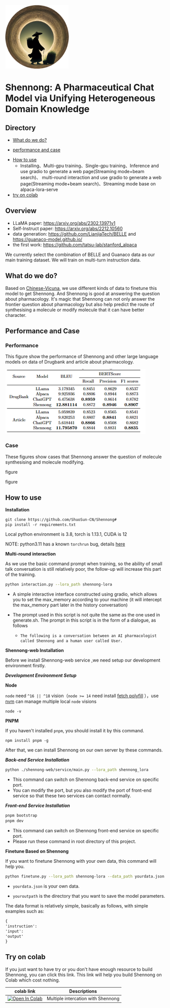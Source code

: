 <img alt="camel" height="200" src="./docs/shennonglogo.png" width="200"/>

# **Shennong: A Pharmaceutical Chat Model via Unifying Heterogeneous Domain Knowledge**




## Directory

- [What do we do?](https://github.com/ShuoSun-CN/Shennong#what-do-we-do)


- [performance and case](https://github.com/ShuoSun-CN/Shennong#Performance-and-case)

[//]: # (  - **Checkpoint-4000**&#40;Facico/Chinese-Vicuna-lora-7b-0.75epoch-belle-and-guanaco&#41;)

[//]: # ()
[//]: # (  - **Checkpoint-8000**&#40;Facico/Chinese-Vicuna-lora-7b-1.5epoch-belle-and-guanaco&#41;)

[//]: # ()
[//]: # (  - **Checkpoint-final**&#40;Facico/Chinese-Vicuna-lora-7b-3epoch-belle-and-guanaco&#41; and it is used for multiple rounds of dialogue)
- [How to use](https://github.com/ShuoSun-CN/Shennong#how-to-use)
  - Installing、Multi-gpu training、Single-gpu training、Inference and use gradio to generate a web page(Streaming mode+beam search)、 multi-round interaction and use gradio to generate a web page(Streaming mode+beam search)、Streaming mode base on alpaca-lora-serve
- [try on colab](https://github.com/ShuoSun-CN/Shennong#try-on-colab)
## Overview

-  LLaMA paper: https://arxiv.org/abs/2302.13971v1
-  Self-Instruct paper: https://arxiv.org/abs/2212.10560
-  data generation: https://github.com/LianjiaTech/BELLE and https://guanaco-model.github.io/
-  the first work: https://github.com/tatsu-lab/stanford_alpaca

We currently select the combination of BELLE and Guanaco data as our main training dataset. 
We will train on multi-turn instruction data.

## What do we do?

Based on [Chinese-Vicuna](https://github.com/Facico/Chinese-Vicuna), we use different kinds of data to finetune this model to get Shennong.
And Shennong is good at answering the question about pharmacology. It's magic that Shennong can not only answer the frontier question about 
pharmacology but also help predict the route of synthesising a molecule or modify molecule that it can have better character.

## Performance and Case

### Performance
This figure show the performance of Shennong and other large language models on data of Drugbank and article about
 pharmacology.


![img_1.png](./docs/performance.png)


### Case
These figures show cases that Shennong answer the question of molecule synthesising and molecule modifying.


figure

figure


## How to use

**Installation**

```
git clone https://github.com/ShuoSun-CN/Shennong#
pip install -r requirements.txt
```

Local python environment is 3.8, torch is 1.13.1, CUDA is 12

NOTE: python3.11 has a known `torchrun` bug, details [here](https://github.com/facebookresearch/llama/issues/86)

**Multi-round interaction**

As we use the basic command prompt when training, so the ability of small talk conversation is still relatively poor, the follow-up will increase this part of the training.

```bash
python interaction.py --lora_path shennong-lora
```

- A simple interactive interface constructed using gradio, which allows you to set the max_memory according to your machine (it will intercept the max_memory part later in the history conversation)

- The prompt used in this script is not quite the same as the one used in generate.sh. The prompt in this script is in the form of a dialogue, as follows

  - ```
    The following is a conversation between an AI pharmacologist called Shennong and a human user called User.
    ```





**Shennong-web Installation**

Before we install Shennong-web service ,we need setup our development environment firstly.

***Development Environment Setup***

****Node****

`node` need `^16 || ^18` vision（`node >= 14`
need install [fetch polyfill](https://github.com/developit/unfetch#usage-as-a-polyfill)
），use [nvm](https://github.com/nvm-sh/nvm) can manage multiple local `node` visions

```shell
node -v
```

****PNPM****

If you haven't installed  `pnpm`, you should install it by this command.

```shell
npm install pnpm -g
```



After that, we can install Shennong on our own server by these commands.

***Back-end Service Installation***
```bash
python ./shennong-web/service/main.py --lora_path shennong_lora
```

- This command can switch on Shennong back-end service on specific port.
- You can modify the port, but you also modify the port of front-end service so that these two services can contact normally.

***Front-end Service Installation***
```bash
pnpm bootstrap
pnpm dev
```

- This command can switch on Shennong front-end service on specific port.
- Please run these command in root directory of this project.




**Finetune Based on Shennong**

If you want to finetune Shennong with your own data, this command will help you.
```bash
python finetune.py --lora_path shennong-lora --data_path yourdata.json --output_path youroutpath
```

- `yourdata.json` is your own data.

- `youroutpath`  is the directory that you want to save the model parameters.

The data format is relatively simple, basically as follows, with simple examples such as:
```
{
'instruction': 
'input': 
'output'
}
```

## Try on colab
If you just want to have try or you don't have enough resource to build Shennong, you can click this link.
This link will help you build Shennong on Colab which cost nothing.

| colab link                                                   | Descriptions                       |
| ------------------------------------------------------------ |------------------------------------|
| [![Open In Colab](https://camo.githubusercontent.com/84f0493939e0c4de4e6dbe113251b4bfb5353e57134ffd9fcab6b8714514d4d1/68747470733a2f2f636f6c61622e72657365617263682e676f6f676c652e636f6d2f6173736574732f636f6c61622d62616467652e737667)](https://colab.research.google.com/drive/1ftDqBVTRkADHPYn3ZFRfWXRbG83iGv4k?usp=sharing) | Multiple intercation with Shennong |




